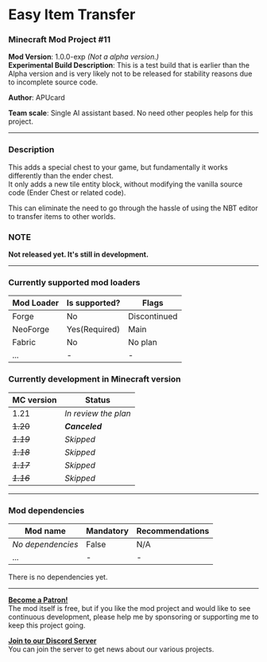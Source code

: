 # Easy Item Transfer
### Minecraft Mod Project #11

**Mod Version**: 1.0.0-exp *(Not a alpha version.)*   
**Experimental Build Description**: This is a test build that is earlier than the Alpha version and is very likely not to be released for stability reasons due to incomplete source code.

**Author**: APUcard

**Team scale**: Single 
AI assistant based. No need other peoples help for this project.

-----

### Description
This adds a special chest to your game, but fundamentally it works differently than the ender chest.   
It only adds a new tile entity block, without modifying the vanilla source code (Ender Chest or related code).

This can eliminate the need to go through the hassle of using the NBT editor to transfer items to other worlds.

### NOTE

**Not released yet. It's still in development.**

-----

### Currently supported mod loaders

| Mod Loader | Is supported? | Flags        |
|------------|---------------|--------------|
| Forge      | No            | Discontinued |
| NeoForge   | Yes(Required) | Main         |
| Fabric     | No            | No plan      |
| ...        | -             | -            |

### Currently development in Minecraft version

| MC version | Status                  |
|------------|-------------------------|
| 1.21       | *In review the plan*    |
| ~~1.20~~   | ***Canceled***          |
| ~~_1.19_~~ | _Skipped_               |
| ~~_1.18_~~ | _Skipped_               |
| ~~_1.17_~~ | _Skipped_               |
| ~~_1.16_~~ | _Skipped_               |

-----

### Mod dependencies

| Mod name          | Mandatory | Recommendations |
|-------------------|-----------|-----------------|
| _No dependencies_ | False     | N/A             |
| ...               | -         | -               |

There is no dependencies yet.

-----

**[Become a Patron!](https://www.patreon.com/bePatron?u=21981324)**   
The mod itself is free, but if you like the mod project and would like to see continuous development, please help me by sponsoring or supporting me to keep this project going.

**[Join to our Discord Server](https://discord.gg/tUHk9x7QrF)**   
You can join the server to get news about our various projects.
